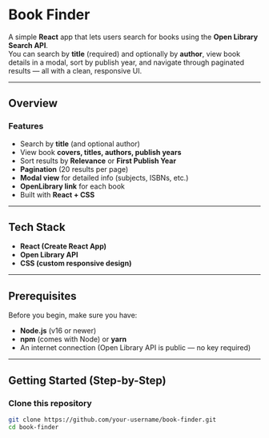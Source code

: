 #  Book Finder

A simple **React** app that lets users search for books using the **Open Library Search API**.  
You can search by **title** (required) and optionally by **author**, view book details in a modal, sort by publish year, and navigate through paginated results — all with a clean, responsive UI.

---

##  Overview

###  Features
- Search by **title** (and optional author)
- View book **covers, titles, authors, publish years**
- Sort results by **Relevance** or **First Publish Year**
- **Pagination** (20 results per page)
- **Modal view** for detailed info (subjects, ISBNs, etc.)
- **OpenLibrary link** for each book
- Built with **React + CSS**

---

##  Tech Stack
- **React (Create React App)**
- **Open Library API**
- **CSS (custom responsive design)**

---

##  Prerequisites
Before you begin, make sure you have:
- **Node.js** (v16 or newer)
- **npm** (comes with Node) or **yarn**
- An internet connection (Open Library API is public — no key required)

---

##  Getting Started (Step-by-Step)

### Clone this repository
```bash
git clone https://github.com/your-username/book-finder.git
cd book-finder
